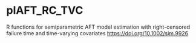 # plAFT_RC_TVC
R functions for semiparametric AFT model estimation with right-censored failure time and time-varying covariates
https://doi.org/10.1002/sim.9926
